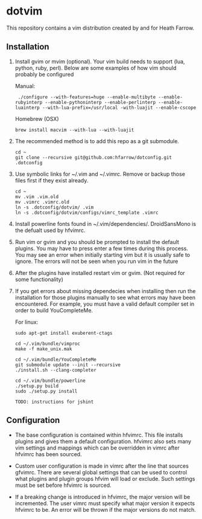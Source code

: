 dotvim
======

This repository contains a vim distribution created by and for Heath Farrow.

Installation
---------------------------
1. Install gvim or mvim (optional). Your vim build needs to support (lua, python, ruby, perl). Below are some examples of how vim should probably be configured
    
    Manual:
    ```
     ./configure --with-features=huge --enable-multibyte --enable-rubyinterp --enable-pythoninterp --enable-perlinterp --enable-luainterp --with-lua-prefix=/usr/local -with-luajit --enable-cscope
    ```
    Homebrew (OSX)
    ```
    brew install macvim --with-lua --with-luajit
    ```
2.  The recommended method is to add this repo as a git submodule.

    ```
    cd ~
    git clone --recursive git@github.com:hfarrow/dotconfig.git .dotconfig
    ```

3.  Use symbolic links for ~/.vim and ~/.vimrc. Remove or backup those files first if they exist already.

    ```
    cd ~
    mv .vim .vim.old
    mv .vimrc .vimrc.old
    ln -s .dotconfig/dotvim/ .vim
    ln -s .dotconfig/dotvim/configs/vimrc_template .vimrc
    ```
4. Install powerline fonts found in ~/.vim/dependencies/. DroidSansMono is the defualt used by hfvimrc.

5.  Run vim or gvim and you should be prompted to install the default plugins. You may have to press enter a few times
    during this process. You may see an error when initially starting vim but it is usually safe to ignore.
    The errors will not be seen when you run vim in the future

6.  After the plugins have installed restart vim or gvim. (Not required for some functionality)

7.  If you get errors about missing dependecies when installing then run the installation for those plugins manually
    to see what errors may have been encountered. For example, you must have a valid default compiler set in order
    to build YouCompleteMe.
    
    For linux:
    ```
    sudo apt-get install exuberent-ctags

    cd ~/.vim/bundle/vimproc
    make -f make_unix.mak
    
    cd ~/.vim/bundle/YouCompleteMe
    git submodule update --init --recursive
    ./install.sh --clang-completer
    
    cd ~/.vim/bundle/powerline
    ./setup.py build
    sudo ./setup.py install
    
    TODO: instructions for jshint
    ```

Configuration
---------------------------
* The base configuration is contained within hfvimrc. This file installs plugins and gives them a default
   configuration. hfvimrc also sets many vim settings and mappings which can be overridden in vimrc after hfvimrc has been sourced.

* Custom user configuration is made in vimrc after the line that sources gfvimrc. There are several global settings that
  can be used to control what plugins and plugin groups hfvim will load or exclude. Such settings must be set before
  hfvimrc is sourced.

* If a breaking change is introduced in hfvimrc, the major version will be incremented. The user vimrc must specify what
  major version it expects hfvimrc to be. An error will be thrown if the major versions do not match.
